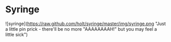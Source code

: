# Syringe #

![syringe](https://raw.github.com/holt/syringe/master/img/syringe.png "Just a little pin prick - there'll be no more "AAAAAAAAH!" but you may feel a little sick")
